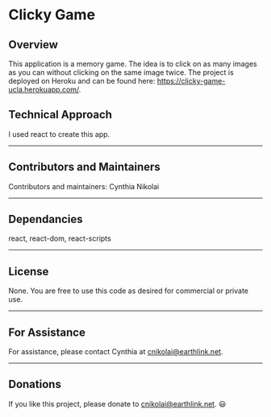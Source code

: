# Clicky Game

## Overview

This application is a memory game.  The idea is to click on as many images as you can without clicking on the same image twice.  The project is deployed on Heroku and can be found here: https://clicky-game-ucla.herokuapp.com/. 

## Technical Approach
I used react to create this app.  

- - -

## Contributors and Maintainers

Contributors and maintainers: Cynthia Nikolai

- - -

## Dependancies

react, react-dom, react-scripts

- - -

## License
  
None.  You are free to use this code as desired for commercial or private use. 

- - -

## For Assistance

For assistance, please contact Cynthia at cnikolai@earthlink.net. 

- - -

## Donations
    
If you like this project, please donate to cnikolai@earthlink.net.  :smiley:

